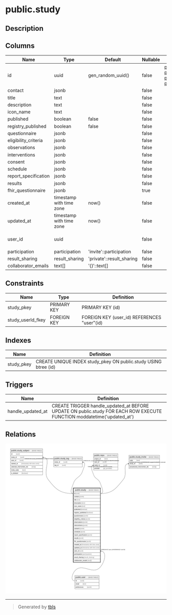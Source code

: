 # public.study

## Description

## Columns

| Name | Type | Default | Nullable | Children | Parents | Comment |
| ---- | ---- | ------- | -------- | -------- | ------- | ------- |
| id | uuid | gen_random_uuid() | false | [public.study_subject](public.study_subject.md) [public.study_tag](public.study_tag.md) [public.repo](public.repo.md) [public.study_invite](public.study_invite.md) |  |  |
| contact | jsonb |  | false |  |  |  |
| title | text |  | false |  |  |  |
| description | text |  | false |  |  |  |
| icon_name | text |  | false |  |  |  |
| published | boolean | false | false |  |  |  |
| registry_published | boolean | false | false |  |  |  |
| questionnaire | jsonb |  | false |  |  |  |
| eligibility_criteria | jsonb |  | false |  |  |  |
| observations | jsonb |  | false |  |  |  |
| interventions | jsonb |  | false |  |  |  |
| consent | jsonb |  | false |  |  |  |
| schedule | jsonb |  | false |  |  |  |
| report_specification | jsonb |  | false |  |  |  |
| results | jsonb |  | false |  |  |  |
| fhir_questionnaire | jsonb |  | true |  |  |  |
| created_at | timestamp with time zone | now() | false |  |  |  |
| updated_at | timestamp with time zone | now() | false |  |  |  |
| user_id | uuid |  | false |  | [public.user](public.user.md) | UserId of study creator |
| participation | participation | 'invite'::participation | false |  |  |  |
| result_sharing | result_sharing | 'private'::result_sharing | false |  |  |  |
| collaborator_emails | text[] | '{}'::text[] | false |  |  |  |

## Constraints

| Name | Type | Definition |
| ---- | ---- | ---------- |
| study_pkey | PRIMARY KEY | PRIMARY KEY (id) |
| study_userId_fkey | FOREIGN KEY | FOREIGN KEY (user_id) REFERENCES "user"(id) |

## Indexes

| Name | Definition |
| ---- | ---------- |
| study_pkey | CREATE UNIQUE INDEX study_pkey ON public.study USING btree (id) |

## Triggers

| Name | Definition |
| ---- | ---------- |
| handle_updated_at | CREATE TRIGGER handle_updated_at BEFORE UPDATE ON public.study FOR EACH ROW EXECUTE FUNCTION moddatetime('updated_at') |

## Relations

![er](public.study.svg)

---

> Generated by [tbls](https://github.com/k1LoW/tbls)
